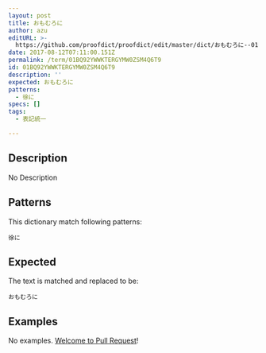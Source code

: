 ```yaml
---
layout: post
title: おもむろに
author: azu
editURL: >-
  https://github.com/proofdict/proofdict/edit/master/dict/おもむろに--01BQ92YWWKTERGYMW0ZSM4Q6T9.yml
date: 2017-08-12T07:11:00.151Z
permalink: /term/01BQ92YWWKTERGYMW0ZSM4Q6T9
id: 01BQ92YWWKTERGYMW0ZSM4Q6T9
description: ''
expected: おもむろに
patterns:
  - 徐に
specs: []
tags:
  - 表記統一

---
```


## Description

No Description 

## Patterns

This dictionary match following patterns:

    徐に

## Expected

The text is matched and replaced to be:

    おもむろに

## Examples

No examples. [Welcome to Pull Request](https://github.com/jser/jser.info/edit/master/dict/おもむろに--01BQ92YWWKTERGYMW0ZSM4Q6T9.yml)!
